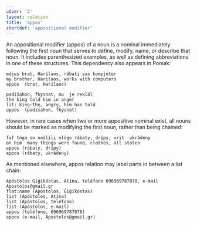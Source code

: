 ```yaml
---
udver: '2'
layout: relation
title: 'appos'
shortdef: 'appositional modifier'
---
```



An appositional modifier (appos) of a noun is a nominal immediately following the first noun that serves to define, modify, name, or describe that noun. 
It includes parenthesized examples, as well as defining abbreviations in one of these structures. This dependency also appears in Pomak:

~~~ sdparse
mójes brat, Harílaos, rábati sas kompjúter 
my brother, Harilaos, works with computers
appos  (brat, Harílaos)
~~~ 
 
~~~ sdparse
padišahon, fkýsnat, mu  je reklól 
the king told him in anger 
lit: king-the, angry, him has told
appos  (padišahon, fkýsnat)  
~~~ 


However, in rare cases when two or more appositive nominal exist, all nouns should be marked as modifying the first noun, rather than being chained:
   
 ~~~ sdparse
faf tóga so našlíli mlógo rábaty, drípy, vrit  ukrádeny 
on him  many things were found, clothes, all stolen
appos (rábaty, drípy)
appos (rábaty, ukrádeny)
 ~~~ 
 
As mentioned elsewhere,  appos relation may label parts in between a list chain:   

 ~~~ sdparse
Apóstolos Ǵiǵikóstas, Atína, teléfono 696969787878, e-mail Apostolos@gmail.gr
flat:name (Apóstolos, Ǵiǵikóstas)
list (Apóstolos, Atína)
list (Apóstolos, teléfono)
list (Apóstolos, e-mail)
appos (teléfono, 696969787878)
appos (e-mail, Apostolos@gmail.gr)
 ~~~ 
